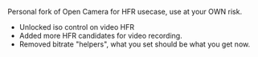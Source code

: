 Personal fork of Open Camera for HFR usecase, use at your OWN risk.

- Unlocked iso control on video HFR
- Added more HFR candidates for video recording.
- Removed bitrate "helpers", what you set should be what you get now.
